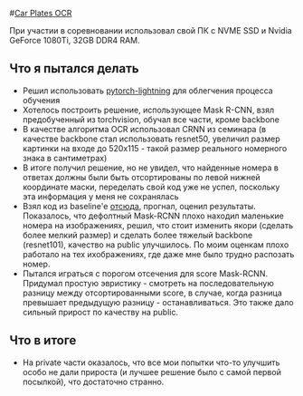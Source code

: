#[Car Plates OCR](https://www.kaggle.com/c/car-plates-ocr-made)

При участии в соревновании использовал свой ПК с NVME SSD и Nvidia GeForce 1080Ti, 32GB DDR4 RAM.

## Что я пытался делать

- Решил использовать [pytorch-lightning](https://github.com/PyTorchLightning/pytorch-lightning) для облегчения процесса обучения
- Хотелось построить решение, использующее Mask R-CNN, взял предобученный из torchvision, обучал все части, кроме backbone
- В качестве алгоритма OCR использовал CRNN из семинара (в качестве backbone стал использовать resnet50, увеличил размер картинки на входе до 520x115 - такой размер реального номерного знака в сантиметрах)
- В итоге получил решение, но не увидел, что найденные номера в ответах должны были быть отсортированы по левой нижней координате маски, переделать свой код уже не успел, поскольку эта информация у меня не сохранялась
- Взял код из baseline'e [отсюда](https://www.kaggle.com/alyar88/maskrcnn-bb-x-mask-crnn-0-53), прогнал, оценил результаты. Показалось, что дефолтный Mask-RCNN плохо находил маленькие номера на изображениях, решил, что стоит изменить якори (сделать более мелкий размер) и сделать более тяжелый backbone (resnet101), качество на public улучшилось. По моим оценкам плохо работало на тех ихображениях, где даже мне было трудно распозать номер.
- Пытался играться с порогом отсечения для score Mask-RCNN. Придумал простую эвристику - смотреть на последовательную разницу между отсортированными score, в случае, когда разница превышает предыдущую разницу - останавливаться. Это также дало сильный прирост по качеству на public.  


## Что в итоге

- На private части оказалось, что все мои попытки что-то улучшить особо не дали прироста (и лучшее решение было с самой первой посылкой), что достаточно странно.
